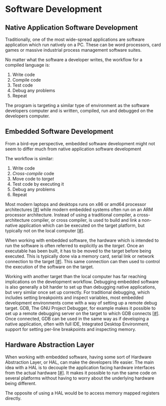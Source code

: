 # Software Development

## Native Application Software Development
Traditionally, one of the most wide-spread applications are software application which run natively on a PC. These can be word processors, card games or massive industrial process management software suites.

No matter what the software a developer writes, the workflow for a compiled language is:

1. Write code
2. Compile code
3. Test code
4. Debug any problems
5. Repeat

The program is targeting a similar type of environment as the software developers computer and is written, compiled, run and debugged on the developers computer.

## Embedded Software Development
From a bird-eye perspective, embedded software development might not seem to differ much from native application software development

The workflow is similar:

1. Write code
2. *Cross-compile* code
3. Move code to *target*
4. Test code by executing it
5. Debug any problems
6. Repeat

Most modern laptops and desktops runs on x86 or amd64 processor architectures [[#](?)] while modern embedded systems often run on an ARM processor architecture. Instead of using a traditional compiler, a cross-architecture compiler, or cross compiler, is used to build and link a non-native application which can be executed on the target platform, but typically not on the local computer [[#](?)].

When working with embedded software, the hardware which is intended to run the software is often referred to explicitly as the *target*. Once an executable has been built, it has to be moved to the target before being executed. This is typically done via a memory card, serial link or network connection to the target [[#](?)]. This same connection can then used to control the execution of the software on the target.

Working with another target than the local computer has far reaching implications on the development workflow. Debugging embedded software is also generally a bit harder to set up than debugging native applications, but very similar once set up correctly. For traditional debugging, which includes setting breakpoints and inspect variables, most embedded development environments come with a way of setting up a remote debug target. GDB, The GNU Project Debugger, for example makes it possible to set up a remote debugging server on the target to which GDB connects [[#](?)]. Once connected, GDB can be used in the same way as if developing a native application, often with full IDE, Integrated Desktop Environment, support for setting per-line breakpoints and inspecting memory.

## Hardware Abstraction Layer
When working with embedded software, having some sort of Hardware Abstraction Layer, or HAL, can make the developers life easier. The main idea with a HAL is to decouple the application facing hardware interfaces from the actual hardware [[#](?)]. It makes it possible to run the same code on several platforms without having to worry about the underlying hardware being different.

The opposite of using a HAL would be to access memory mapped registers directly.